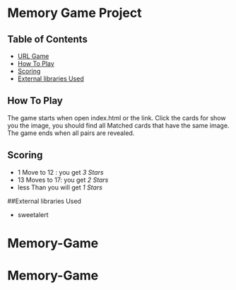 # Memory Game Project

## Table of Contents

* [URL Game](#URLGame)
* [How To Play](#HowToPlay)
* [Scoring](#creators)
* [External libraries Used](#ExternallibrariesUsed)

## How To Play
The game starts when open index.html or the link. Click the cards for show you the image, you should find all Matched cards that have the same image.
 The game ends when all pairs are revealed.

## Scoring
- 1 Move to 12 : you get _3 Stars_
- 13 Moves to 17: you get _2 Stars_
- less Than you will get _1 Stars_

##External libraries Used
- sweetalert
# Memory-Game
# Memory-Game
